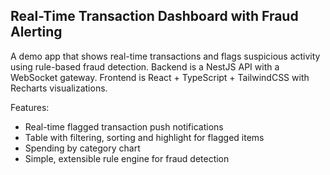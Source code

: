 ## Real-Time Transaction Dashboard with Fraud Alerting

A demo app that shows real-time transactions and flags suspicious activity using rule-based fraud detection. Backend is a NestJS API with a WebSocket gateway. Frontend is React + TypeScript + TailwindCSS with Recharts visualizations.

Features:

- Real-time flagged transaction push notifications
- Table with filtering, sorting and highlight for flagged items
- Spending by category chart
- Simple, extensible rule engine for fraud detection
